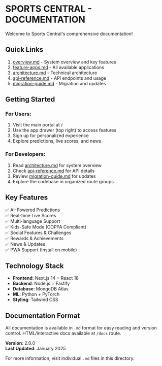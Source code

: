 
# SPORTS CENTRAL - DOCUMENTATION

Welcome to Sports Central's comprehensive documentation!

## Quick Links

1. [overview.md](./overview.md) - System overview and key features
2. [feature-apps.md](./feature-apps.md) - All available applications
3. [architecture.md](./architecture.md) - Technical architecture
4. [api-reference.md](./api-reference.md) - API endpoints and usage
5. [migration-guide.md](./migration-guide.md) - Migration and updates

## Getting Started

### For Users:
1. Visit the main portal at /
2. Use the app drawer (top right) to access features
3. Sign up for personalized experience
4. Explore predictions, live scores, and news

### For Developers:
1. Read [architecture.md](./architecture.md) for system overview
2. Check [api-reference.md](./api-reference.md) for API details
3. Review [migration-guide.md](./migration-guide.md) for updates
4. Explore the codebase in organized route groups

## Key Features

✅ AI-Powered Predictions  
✅ Real-time Live Scores  
✅ Multi-language Support  
✅ Kids-Safe Mode (COPPA Compliant)  
✅ Social Features & Challenges  
✅ Rewards & Achievements  
✅ News & Updates  
✅ PWA Support (Install on mobile)

## Technology Stack

- **Frontend**: Next.js 14 + React 18
- **Backend**: Node.js + Fastify
- **Database**: MongoDB Atlas
- **ML**: Python + PyTorch
- **Styling**: Tailwind CSS

## Documentation Format

All documentation is available in `.md` format for easy reading and version control. HTML/interactive docs available at `/docs` route.

**Version**: 2.0.0  
**Last Updated**: January 2025

For more information, visit individual `.md` files in this directory.
